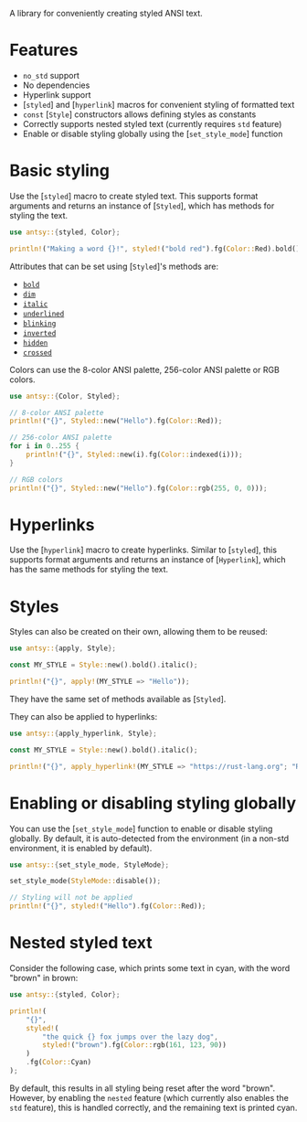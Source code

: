 A library for conveniently creating styled ANSI text.

# Features
- `no_std` support
- No dependencies
- Hyperlink support
- [`styled`] and [`hyperlink`] macros for convenient styling of formatted text
- `const` [`Style`] constructors allows defining styles as constants
- Correctly supports nested styled text (currently requires `std` feature)
- Enable or disable styling globally using the [`set_style_mode`] function

# Basic styling

Use the [`styled`] macro to create styled text. This supports format arguments and returns an instance of [`Styled`], which has methods for styling the text.

```rust
use antsy::{styled, Color};

println!("Making a word {}!", styled!("bold red").fg(Color::Red).bold());
```

Attributes that can be set using [`Styled`]'s methods are:

- [`bold`](Styled::bold)
- [`dim`](Styled::dim)
- [`italic`](Styled::italic)
- [`underlined`](Styled::underlined)
- [`blinking`](Styled::blinking)
- [`inverted`](Styled::inverted)
- [`hidden`](Styled::hidden)
- [`crossed`](Styled::crossed)

Colors can use the 8-color ANSI palette, 256-color ANSI palette or RGB colors.

```rust
use antsy::{Color, Styled};

// 8-color ANSI palette
println!("{}", Styled::new("Hello").fg(Color::Red));

// 256-color ANSI palette
for i in 0..255 {
    println!("{}", Styled::new(i).fg(Color::indexed(i)));
}

// RGB colors
println!("{}", Styled::new("Hello").fg(Color::rgb(255, 0, 0)));
```

# Hyperlinks

Use the [`hyperlink`] macro to create hyperlinks. Similar to [`styled`], this supports format arguments and returns an instance of [`Hyperlink`], which has the same methods for styling the text.

# Styles

Styles can also be created on their own, allowing them to be reused:

```rust
use antsy::{apply, Style};

const MY_STYLE = Style::new().bold().italic();

println!("{}", apply!(MY_STYLE => "Hello"));
```

They have the same set of methods available as [`Styled`].

They can also be applied to hyperlinks:

```rust
use antsy::{apply_hyperlink, Style};

const MY_STYLE = Style::new().bold().italic();

println!("{}", apply_hyperlink!(MY_STYLE => "https://rust-lang.org"; "Rust Language"));
```

# Enabling or disabling styling globally

You can use the [`set_style_mode`] function to enable or disable styling globally. By default, it is auto-detected from the environment (in a non-std environment, it is enabled by default).

```rust
use antsy::{set_style_mode, StyleMode};

set_style_mode(StyleMode::disable());

// Styling will not be applied
println!("{}", styled!("Hello").fg(Color::Red));
```

# Nested styled text

Consider the following case, which prints some text in cyan, with the word "brown" in brown:

```rust
use antsy::{styled, Color};

println!(
    "{}",
    styled!(
        "the quick {} fox jumps over the lazy dog",
        styled!("brown").fg(Color::rgb(161, 123, 90))
    )
    .fg(Color::Cyan)
);
```

By default, this results in all styling being reset after the word "brown". However, by enabling the `nested` feature (which currently also enables the `std` feature), this is handled correctly, and the remaining text is printed cyan.
